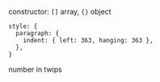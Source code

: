 
constructor: `[]` array, `{}` object

```
style: {
  paragraph: {
    indent: { left: 363, hanging: 363 },
  },
}
```
number in twips
